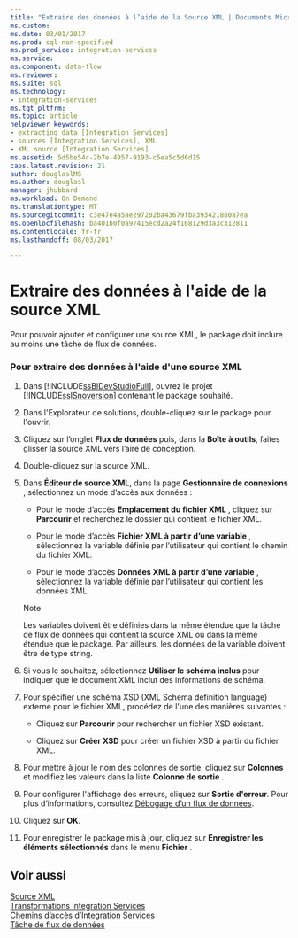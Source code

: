 ```yaml
---
title: "Extraire des données à l’aide de la Source XML | Documents Microsoft"
ms.custom: 
ms.date: 03/01/2017
ms.prod: sql-non-specified
ms.prod_service: integration-services
ms.service: 
ms.component: data-flow
ms.reviewer: 
ms.suite: sql
ms.technology:
- integration-services
ms.tgt_pltfrm: 
ms.topic: article
helpviewer_keywords:
- extracting data [Integration Services]
- sources [Integration Services], XML
- XML source [Integration Services]
ms.assetid: 5d5be54c-2b7e-4957-9193-c5ea5c5d6d15
caps.latest.revision: 21
author: douglaslMS
ms.author: douglasl
manager: jhubbard
ms.workload: On Demand
ms.translationtype: MT
ms.sourcegitcommit: c3e47e4a5ae297202ba43679fba393421880a7ea
ms.openlocfilehash: ba401b0f0a97415ecd2a24f168129d3a3c312811
ms.contentlocale: fr-fr
ms.lasthandoff: 08/03/2017

---
```

# <a name="extract-data-by-using-the-xml-source"></a>Extraire des données à l'aide de la source XML
  Pour pouvoir ajouter et configurer une source XML, le package doit inclure au moins une tâche de flux de données.  
  
### <a name="to-extract-data-using-an-xml-source"></a>Pour extraire des données à l'aide d'une source XML  
  
1.  Dans [!INCLUDE[ssBIDevStudioFull](../../includes/ssbidevstudiofull-md.md)], ouvrez le projet [!INCLUDE[ssISnoversion](../../includes/ssisnoversion-md.md)] contenant le package souhaité.  
  
2.  Dans l'Explorateur de solutions, double-cliquez sur le package pour l'ouvrir.  
  
3.  Cliquez sur l’onglet **Flux de données** puis, dans la **Boîte à outils**, faites glisser la source XML vers l’aire de conception.  
  
4.  Double-cliquez sur la source XML.  
  
5.  Dans **Éditeur de source XML**, dans la page **Gestionnaire de connexions** , sélectionnez un mode d’accès aux données :  
  
    -   Pour le mode d’accès **Emplacement du fichier XML** , cliquez sur **Parcourir** et recherchez le dossier qui contient le fichier XML.  
  
    -   Pour le mode d’accès **Fichier XML à partir d’une variable** , sélectionnez la variable définie par l’utilisateur qui contient le chemin du fichier XML.  
  
    -   Pour le mode d’accès **Données XML à partir d’une variable** , sélectionnez la variable définie par l’utilisateur qui contient les données XML.  
  
    > [!NOTE]  
    >  Les variables doivent être définies dans la même étendue que la tâche de flux de données qui contient la source XML ou dans la même étendue que le package. Par ailleurs, les données de la variable doivent être de type string.  
  
6.  Si vous le souhaitez, sélectionnez **Utiliser le schéma inclus** pour indiquer que le document XML inclut des informations de schéma.  
  
7.  Pour spécifier une schéma XSD (XML Schema definition language) externe pour le fichier XML, procédez de l'une des manières suivantes :  
  
    -   Cliquez sur **Parcourir** pour rechercher un fichier XSD existant.  
  
    -   Cliquez sur **Créer XSD** pour créer un fichier XSD à partir du fichier XML.  
  
8.  Pour mettre à jour le nom des colonnes de sortie, cliquez sur **Colonnes** et modifiez les valeurs dans la liste **Colonne de sortie** .  
  
9. Pour configurer l'affichage des erreurs, cliquez sur **Sortie d'erreur**. Pour plus d’informations, consultez [Débogage d’un flux de données](../../integration-services/troubleshooting/debugging-data-flow.md).  
  
10. Cliquez sur **OK**.  
  
11. Pour enregistrer le package mis à jour, cliquez sur **Enregistrer les éléments sélectionnés** dans le menu **Fichier** .  
  
## <a name="see-also"></a>Voir aussi  
 [Source XML](../../integration-services/data-flow/xml-source.md)   
 [Transformations Integration Services](../../integration-services/data-flow/transformations/integration-services-transformations.md)   
 [Chemins d’accès d’Integration Services](../../integration-services/data-flow/integration-services-paths.md)   
 [Tâche de flux de données](../../integration-services/control-flow/data-flow-task.md)  
  
  

